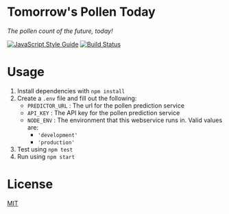# Tomorrow's Pollen Today
_The pollen count of the future, today!_

[![JavaScript Style Guide](https://img.shields.io/badge/code%20style-standard-brightgreen.svg)](http://standardjs.com/)
[![Build Status](https://travis-ci.org/Tomorrows-pollen-today/tomorrows-pollen-today.svg?branch=master)](https://travis-ci.org/Tomorrows-pollen-today/tomorrows-pollen-today)

# Usage

1. Install dependencies with `npm install`
2. Create a `.env` file and fill out the following:
   * `PREDICTOR_URL` : The url for the pollen prediction service
   * `API_KEY` : The API key for the pollen prediction service
   * `NODE_ENV` : The environment that this webservice runs in. Valid values are:
     * `'development'`
     * `'production'`
3. Test using `npm test`
4. Run using `npm start`

# License

[MIT](/LICENSE)
